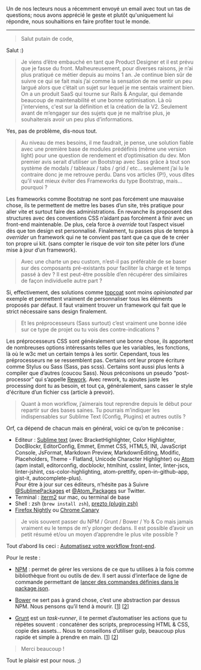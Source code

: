 Un de nos lecteurs nous a récemment envoyé un email avec tout un tas de questions; nous avons apprécié le geste et plutôt qu'uniquement lui répondre, nous souhaitions en faire profiter tout le monde.

---

> Salut putain de code,

Salut :)

> Je viens d’être embauché en tant que Product Designer et il est prévu que je fasse du front. Malheureusement, pour diverses raisons, je n’ai plus pratiqué ce métier depuis au moins 1 an. Je continue bien sûr de suivre ce qui se fait mais j’ai comme la sensation de me sentir un peu largué alors que c’était un sujet sur lequel je me sentais vraiment bien. On a un produit SaaS qui tourne sur Rails & Angular, qui demande beaucoup de maintenabilité et une bonne optimisation. Là où j'interviens, c'est sur la définition et la création de la V2. Seulement avant de m’engager sur des sujets que je ne maîtrise plus, je souhaiterais avoir un peu plus d’informations.

Yes, pas de problème, dis-nous tout.

> Au niveau de mes besoins, il me faudrait, je pense, une solution fiable avec une première base de modules prédéfinis (même une version light) pour une question de rendement et d’optimisation du dev. Mon premier avis serait d’utiliser un Bootstrap avec Sass grâce à tout son système de modals / tableaux / tabs / grid / etc… seulement j’ai lu le contraire donc je me retrouve perdu.  Dans vos articles {P!}, vous dîtes qu’il vaut mieux éviter des Frameworks du type Bootstrap, mais… pourquoi ? 

Les frameworks comme Bootstrap ne sont pas forcément une mauvaise chose, ils te permettent de mettre les bases d’un site, très pratique pour aller vite et surtout faire des administrations. En revanche ils proposent des structures avec des conventions CSS n’aidant pas forcément à finir avec un front-end maintenable. De plus, cela force à _override_ tout l’aspect visuel dès que ton design est personnalisé. Finalement, tu passes plus de temps à _overrider_ un framework qui ne te convient pas tant que ça que de te créer ton propre ui kit. (sans compter le risque de voir ton site péter lors d’une mise à jour d’un framework).

> Avec une charte un peu custom, n’est-il pas préférable de se baser sur des composants pré-existants pour faciliter la charge et le temps passé à dev ? Il est peut-être possible d’en récupérer des similaires de façon individuelle autre part ?

Si, effectivement, des solutions comme [topcoat](http://topcoat.io/) sont moins _opinionated_ par exemple et permettent vraiment de personnaliser tous les éléments proposés par défaut.
Il faut vraiment trouver un framework qui fait que le strict nécessaire sans design finalement.

> Et les préprocesseurs (Sass surtout) c’est vraiment une bonne idée sur ce type de projet ou tu vois des contre-indications ?

Les préprocesseurs CSS sont généralement une bonne chose, ils apportent de nombreuses options intéressants telles que les variables, les fonctions, là où le w3c met un certain temps à les sortir. Cependant, tous les préprocesseurs ne se ressemblent pas. Certains ont leur propre écriture comme Stylus ou Sass (Sass, pas scss). Certains sont aussi plus lents à compiler que d’autres (coucou Sass). Nous préconisons un pseudo “post-processor” qui s’appelle [Rework](https://github.com/reworkcss/rework). Avec rework, tu ajoutes juste les processing dont tu as besoin, et tout ça, généralement, sans casser le style d'écriture d’un fichier css (article à prevoir).


> Quant à mon workflow, j’aimerais tout reprendre depuis le début pour repartir sur des bases saines. Tu pourrais m’indiquer les indispensables sur Sublime Text (Config, Plugins) et autres outils ?


Orf, ca dépend de chacun mais en général, voici ce qu’on te préconise :
- Editeur : [Sublime text](http://www.sublimetext.com/) (avec BracketHighlighter, Color Highlighter, DocBlockr, EditorConfig, Emmet, Emmet CSS, HTML5, INI, JavaScript Console, JsFormat, Markdown Preview, MarkdownEditing, Modific, Placeholders, Theme - Flatland, Unicode Character Highlighter)
ou [Atom](http://atom.io) (apm install, editorconfig, docblockr, htmlhint, csslint, linter, linter-jscs, linter-jshint, css-color-highlighting, atom-prettify, open-in-github-app, gist-it, autocomplete-plus).  
Pour être à jour sur ces éditeurs, n’hésite pas à Suivre [@SublimePackages](https://twitter.com/SublimePackages) et [@Atom_Packages](https://twitter.com/Atom_Packages) sur Twitter.
- Terminal : [iterm2](http://www.iterm2.com/) sur mac, ou terminal de base
- Shell : zsh (`brew install zsh`), [prezto (plugin zsh)](https://github.com/sorin-ionescu/prezto) 
- [Firefox Nightly](http://nightly.mozilla.org/) ou [Chrome Canary](http://www.google.com/intl/fr/chrome/browser/canary.html)

> Je vois souvent passer du NPM / Grunt / Bower / Yo & Co mais jamais vraiment eu le temps de m’y plonger dedans. Il est possible d’avoir un petit résumé et/ou un moyen d’apprendre le plus vite possible ?

Tout d’abord lis ceci : [Automatisez votre workflow front-end](http://www.24joursdeweb.fr/2013/automatisez-votre-workflow-front-end/).

Pour le reste :

- [NPM](https://www.npmjs.org/) : permet de gérer les versions de ce que tu utilises à la fois comme bibliothèque front ou outils de dev. Il sert aussi d’interface de ligne de commande permettant de [lancer des commandes définies dans le package.json](/posts/frontend/npm-comme-package-manager-pour-le-front-end/).

- [Bower](http://bower.io/) ne sert pas à grand chose, c’est une abstraction par dessus NPM. Nous pensons qu’il tend à mourir. [[1](/posts/frontend/npm-comme-package-manager-pour-le-front-end/)] [[2](/posts/nodejs/napa-ou-comment-telecharger-package-napa-package-json/)]

- [Grunt](http://gruntjs.com/) est un _task-runner_, il te permet d’automatiser les actions que tu répètes souvent : concaténer des scripts, preprocessing HTML & CSS, copie des assets… Nous te conseillons d’utiliser gulp, beaucoup plus rapide et simple à prendre en main. [[1](/posts/js/introduction-gulp/)] [[2](/posts/js/premiers-pas-avec-grunt/)]

> Merci beaucoup !

Tout le plaisir est pour nous. ;)

